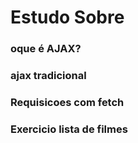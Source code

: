 # Estudo Sobre


### oque é AJAX?

### ajax tradicional

### Requisicoes com fetch

### Exercicio lista de filmes